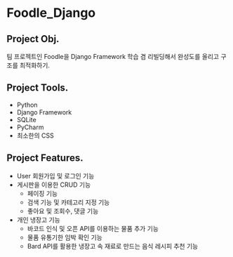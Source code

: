 # Foodle_Django

## Project Obj.

팀 프로젝트인 Foodle을 Django Framework 학습 겸 리빌딩해서 완성도를 올리고 구조를 최적화하기.


## Project Tools.

- Python
- Django Framework
- SQLite
- PyCharm
- 최소한의 CSS

## Project Features.

- User 회원가입 및 로그인 기능
- 게시판을 이용한 CRUD 기능
  - 페이징 기능
  - 검색 기능 및 카테고리 지정 기능
  - 좋아요 및 조회수, 댓글 기능
- 개인 냉장고 기능
  - 바코드 인식 및 오픈 API를 이용하는 물품 추가 기능
  - 물품 유통기한 임박 확인 기능
  - Bard API를 활용한 냉장고 속 재료로 만드는 음식 레시피 추천 기능